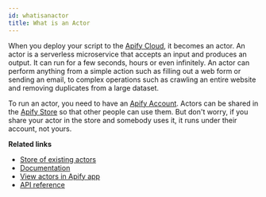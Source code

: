 ```yaml
---
id: whatisanactor
title: What is an Actor
---
```


When you deploy your script to the <a href="https://apify.com/" target="_blank">Apify Cloud</a>, it becomes an actor. An actor is a serverless
microservice that accepts an input and produces an output. It can run for a few seconds, hours or even infinitely. An actor can perform anything from
a simple action such as filling out a web form or sending an email, to complex operations such as crawling an entire website and removing duplicates
from a large dataset.

To run an actor, you need to have an <a href="https://my.apify.com/" target="_blank">Apify Account</a>. Actors can be shared in the
<a href="https://apify.com/store" target="_blank">Apify Store</a> so that other people can use them. But don't worry, if you share your actor in the
store and somebody uses it, it runs under their account, not yours.

**Related links**

-   <a href="https://apify.com/store" target="_blank">Store of existing actors</a>
-   <a href="https://docs.apify.com/actor" target="_blank">Documentation</a>
-   <a href="https://my.apify.com/actors" target="_blank">View actors in Apify app</a>
-   <a href="https://apify.com/docs/api/v2#/reference/actors" target="_blank">API reference</a>

